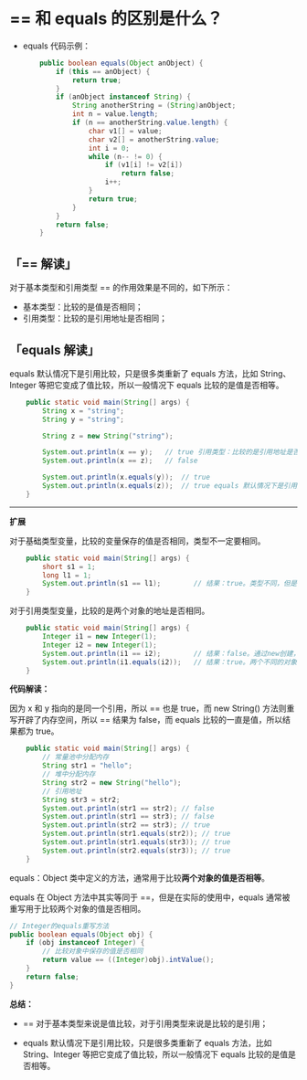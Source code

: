 # == 和 equals 的区别是什么？

* equals 代码示例：

  ```java
      public boolean equals(Object anObject) {
          if (this == anObject) {
              return true;
          }
          if (anObject instanceof String) {
              String anotherString = (String)anObject;
              int n = value.length;
              if (n == anotherString.value.length) {
                  char v1[] = value;
                  char v2[] = anotherString.value;
                  int i = 0;
                  while (n-- != 0) {
                      if (v1[i] != v2[i])
                          return false;
                      i++;
                  }
                  return true;
              }
          }
          return false;
      }
  ```

## **「== 解读」**

对于基本类型和引用类型 == 的作用效果是不同的，如下所示：

* 基本类型：比较的是值是否相同；
* 引用类型：比较的是引用地址是否相同；

## **「equals 解读」**

equals 默认情况下是引用比较，只是很多类重新了 equals 方法，比如 String、Integer 等把它变成了值比较，所以一般情况下 equals 比较的是值是否相等。

```java
    public static void main(String[] args) {
        String x = "string";
        String y = "string";

        String z = new String("string");

        System.out.println(x == y);   // true 引用类型：比较的是引用地址是否相同
        System.out.println(x == z);   // false

        System.out.println(x.equals(y));  // true
        System.out.println(x.equals(z));  // true equals 默认情况下是引用比较，只是很多类重新了 equals 方法，比如 String、Integer 等把它变成了值比较，所以一般情况下 equals 比较的是值是否相等。
    }
```

---

**扩展**

对于基础类型变量，比较的变量保存的值是否相同，类型不一定要相同。

```java
    public static void main(String[] args) {
        short s1 = 1;
        long l1 = 1;
        System.out.println(s1 == l1);        // 结果：true。类型不同，但是值相同
    }
```

对于引用类型变量，比较的是两个对象的地址是否相同。

```java
    public static void main(String[] args) {
        Integer i1 = new Integer(1);
        Integer i2 = new Integer(1);
        System.out.println(i1 == i2);        // 结果：false。通过new创建，在内存中指向两个不同的对象
        System.out.println(i1.equals(i2));   // 结果：true。两个不同的对象，但是具有相同的值
    }
```

**代码解读：**

因为 x 和 y 指向的是同一个引用，所以 == 也是 true，而 new String() 方法则重写开辟了内存空间，所以 == 结果为 false，而 equals 比较的一直是值，所以结果都为 true。

```java
    public static void main(String[] args) {
        // 常量池中分配内存
        String str1 = "hello";
        // 堆中分配内存
        String str2 = new String("hello");
        // 引用地址
        String str3 = str2;
        System.out.println(str1 == str2); // false
        System.out.println(str1 == str3); // false
        System.out.println(str2 == str3); // true
        System.out.println(str1.equals(str2)); // true
        System.out.println(str1.equals(str3)); // true
        System.out.println(str2.equals(str3)); // true
    }
```

equals：Object 类中定义的方法，通常用于比较**两个对象的值是否相等**。

equals 在 Object 方法中其实等同于 ==，但是在实际的使用中，equals 通常被重写用于比较两个对象的值是否相同。

```java
// Integer的equals重写方法
public boolean equals(Object obj) {
    if (obj instanceof Integer) {
        // 比较对象中保存的值是否相同
        return value == ((Integer)obj).intValue();
    }
    return false;
}
```

**总结：**

* == 对于基本类型来说是值比较，对于引用类型来说是比较的是引用；

* equals 默认情况下是引用比较，只是很多类重新了 equals 方法，比如 String、Integer 等把它变成了值比较，所以一般情况下 equals 比较的是值是否相等。

‍
